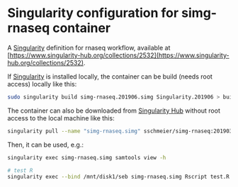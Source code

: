 # Singularity configuration for simg-rnaseq container

A [Singularity](http://singularity.lbl.gov) definition for rnaseq workflow, available at [https://www.singularity-hub.org/collections/2532](https://www.singularity-hub.org/collections/2532).

If [Singularity](http://singularity.lbl.gov) is installed locally, the container can be build (needs root access) locally like this:

```bash
sudo singularity build simg-rnaseq.201906.simg Singularity.201906 > build.log 2>&1
```

The container can also be downloaded from [Singularity Hub](https://www.singularity-hub.org/) without root access to the local machine like this:

```bash
singularity pull --name "simg-rnaseq.simg" sschmeier/simg-rnaseq:201903
```

Then, it can be used, e.g.:

```bash
singularity exec simg-rnaseq.simg samtools view -h

# test R
singularity exec --bind /mnt/disk1/seb simg-rnaseq.simg Rscript test.R > session.txt
```
